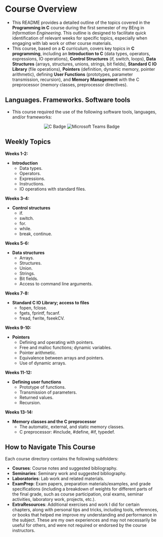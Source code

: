 
# Course Overview

- This README provides a detailed outline of the topics covered in the **Programming in C** course during the first semester of my BEng in _Information Engineering_. This outline is designed to facilitate quick identification of relevant weeks for specific topics, especially when engaging with lab work or other course materials.
- This course, based on a **C** curriculum, covers key topics in **C programming**, including an **Introduction to C** (data types, operators, expressions, IO operations), **Control Structures** (if, switch, loops), **Data Structures** (arrays, structures, unions, strings, bit fields), **Standard C IO Library** (file operations), **Pointers** (definition, dynamic memory, pointer arithmetic), defining **User Functions** (prototypes, parameter transmission, recursion), and **Memory Management** with the C preprocessor (memory classes, preprocessor directives).

## Languages. Frameworks. Software tools

- This course required the use of the following software tools, languages, and/or frameworks:

<div align="center">
  
<p>
  <img alt="C Badge" src="https://img.shields.io/badge/Programming Language-%23A8B9CC?style=for-the-badge&logo=c&logoColor=white">  
  <img alt="Microsoft Teams Badge" src="https://img.shields.io/badge/Microsoft Teams-%236264A7?style=for-the-badge&logo=microsoftteams&logoColor=white">
</p>
  
</div>

## Weekly Topics

**Weeks 1-2:** 
- **Introduction**
  - Data types.
  - Operators.
  - Expressions.
  - Instructions.
  - IO operations with standard files.

**Weeks 3-4:**
- **Control structures**
  - if.
  - switch.
  - for.
  - while.
  - break, continue.

**Weeks 5-6:**
- **Data structures**
  - Arrays.
  - Structures.
  - Union.
  - Strings.
  - Bit fields.
  - Access to command line arguments.

**Weeks 7-8:**
- **Standard C IO Library; access to files**
  - fopen, fclose.
  - fgets, fprintf, fscanf.
  - fread, fwrite, fseekCV.

**Weeks 9-10:**
- **Pointers**
  - Defining and operating with pointers.
  - Free and malloc functions; dynamic variables.
  - Pointer arithmetic.
  - Equivalence between arrays and pointers.
  - Use of dynamic arrays.

**Weeks 11-12:**
- **Defining user functions**
  - Prototype of functions.
  - Transmission of parameters.
  - Returned values.
  - Recursion.

**Weeks 13-14:**
- **Memory classes and the C preprocessor**
  - The automatic, external, and static memory classes.
  - C preprocessor: #include, #define, #if, typedef.

## How to Navigate This Course

Each course directory contains the following subfolders:

- **Courses**: Course notes and suggested bibliography.
- **Seminaries**: Seminary work and suggested bibliography.
- **Laboratories**: Lab work and related materials.
- **ExamPrep**: Exam papers, preparation materials/examples, and grade specifications (including a breakdown of weights for different parts of the final grade, such as course participation, oral exams, seminar activities, laboratory work, projects, etc.).
- **ExtraResources**: Additional exercises and work I did for certain chapters, along with personal tips and tricks, including tools, references, or books that helped me improve my understanding and performance in the subject. These are my own experiences and may not necessarily be useful for others, and were not required or endorsed by the course instructors.
